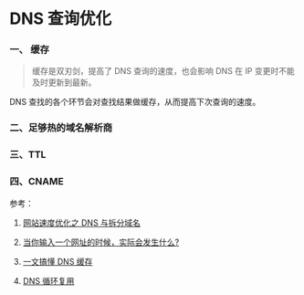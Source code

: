 # DNS 查询优化

### 一、 缓存

> 缓存是双刃剑，提高了 DNS 查询的速度，也会影响 DNS 在 IP 变更时不能及时更新到最新。

DNS 查找的各个环节会对查找结果做缓存，从而提高下次查询的速度。

### 二、足够热的域名解析商

### 三、TTL

### 四、CNAME

参考：

1. [网站速度优化之 DNS 与拆分域名](http://www.baiwanzhan.com/site/t121469/)

2. [当你输入一个网址的时候，实际会发生什么?](https://www.cnblogs.com/wenanry/archive/2010/02/25/1673368.html)

3. [一文搞懂 DNS 缓存](https://blog.csdn.net/yonggeit/article/details/88175022)

4. [DNS 循环复用](https://baike.baidu.com/item/DNS%E5%BE%AA%E7%8E%AF%E5%A4%8D%E7%94%A8)
